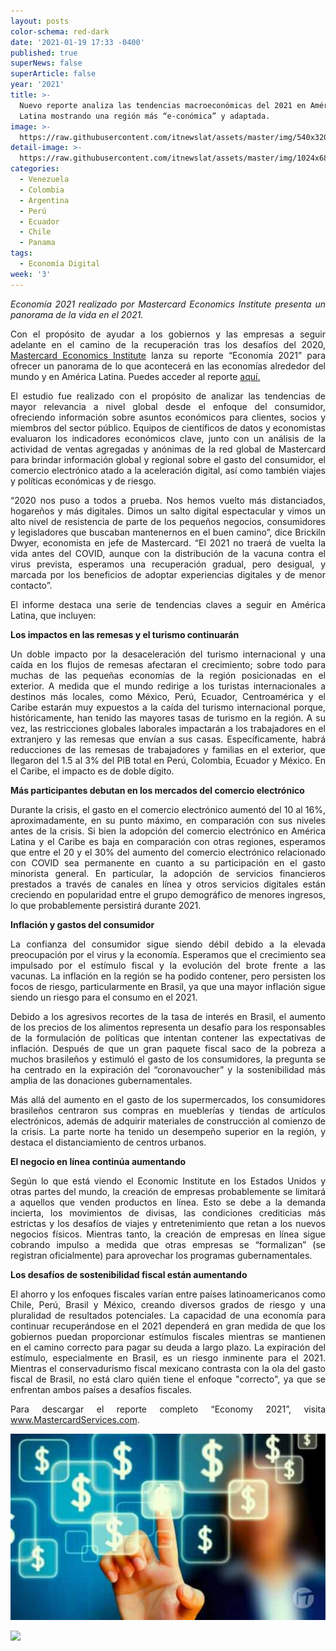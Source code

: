 ```yaml
---
layout: posts
color-schema: red-dark
date: '2021-01-19 17:33 -0400'
published: true
superNews: false
superArticle: false
year: '2021'
title: >-
  Nuevo reporte analiza las tendencias macroeconómicas del 2021 en América
  Latina mostrando una región más “e-conómica” y adaptada.
image: >-
  https://raw.githubusercontent.com/itnewslat/assets/master/img/540x320/Economia-Digital-p.jpg
detail-image: >-
  https://raw.githubusercontent.com/itnewslat/assets/master/img/1024x680/Economia-Digital-g.jpg
categories:
  - Venezuela
  - Colombia
  - Argentina
  - Perú
  - Ecuador
  - Chile
  - Panama
tags:
  - Economía Digital
week: '3'
---
```

<p style="text-align: justify;"><em>Economía 2021 realizado por Mastercard Economics Institute presenta un panorama de la vida en el 2021.</em></p>
<p style="text-align: justify;">Con el propósito de ayudar a los gobiernos y las empresas a seguir adelante en el camino de la recuperación tras los desafíos del 2020, <a href="https://www.mastercardservices.com/en/economics-institute">Mastercard Economics Institute</a> lanza su reporte “Economía 2021” para ofrecer un panorama de lo que acontecerá en las economías alrededor del mundo y en América Latina. Puedes acceder al reporte <a href="https://www.mastercardservices.com/en/economics-institute/global-outlook-2021-report?source=internal&amp;cmp=global.en-us.global.b2b.mastercard.ilc.cx.report..gen.economic-institute-global-outlook..content-exchange..">aquí.</a></p>
<p style="text-align: justify;">El estudio fue realizado con el propósito de analizar las tendencias de mayor relevancia a nivel global desde el enfoque del consumidor, ofreciendo información sobre asuntos económicos para clientes, socios y miembros del sector público. Equipos de científicos de datos y economistas evaluaron los indicadores económicos clave, junto con un análisis de la actividad de ventas agregadas y anónimas de la red global de Mastercard para brindar información global y regional sobre el gasto del consumidor, el comercio electrónico atado a la aceleración digital, así como también viajes y políticas económicas y de riesgo.</p>
<p style="text-align: justify;">“2020 nos puso a todos a prueba. Nos hemos vuelto más distanciados, hogareños y más digitales. Dimos un salto digital espectacular y vimos un alto nivel de resistencia de parte de los pequeños negocios, consumidores y legisladores que buscaban mantenernos en el buen camino”, dice Brickiln Dwyer, economista en jefe de Mastercard. “El 2021 no traerá de vuelta la vida antes del COVID, aunque con la distribución de la vacuna contra el virus prevista, esperamos una recuperación gradual, pero desigual, y marcada por los beneficios de adoptar experiencias digitales y de menor contacto”.</p>
<p style="text-align: justify;">El informe destaca una serie de tendencias claves a seguir en América Latina, que incluyen:</p>
<p style="text-align: justify;"><strong>Los impactos en las remesas y el turismo continuarán</strong></p>
<p style="text-align: justify;">Un doble impacto por la desaceleración del turismo internacional y una caída en los flujos de remesas afectaran el crecimiento; sobre todo para muchas de las pequeñas economías de la región posicionadas en el exterior. A medida que el mundo redirige a los turistas internacionales a destinos más locales, como México, Perú, Ecuador, Centroamérica y el Caribe estarán muy expuestos a la caída del turismo internacional porque, históricamente, han tenido las mayores tasas de turismo en la región. A su vez, las restricciones globales laborales impactarán a los trabajadores en el extranjero y las remesas que envían a sus casas. Específicamente, habrá reducciones de las remesas de trabajadores y familias en el exterior, que llegaron del 1.5 al 3% del PIB total en Perú, Colombia, Ecuador y México. En el Caribe, el impacto es de doble dígito.</p>
<p style="text-align: justify;"><strong>Más participantes debutan en los mercados del comercio electrónico</strong></p>
<p style="text-align: justify;">Durante la crisis, el gasto en el comercio electrónico aumentó del 10 al 16%, aproximadamente, en su punto máximo, en comparación con sus niveles antes de la crisis. Si bien la adopción del comercio electrónico en América Latina y el Caribe es baja en comparación con otras regiones, esperamos que entre el 20 y el 30% del aumento del comercio electrónico relacionado con COVID sea permanente en cuanto a su participación en el gasto minorista general. En particular, la adopción de servicios financieros prestados a través de canales en línea y otros servicios digitales están creciendo en popularidad entre el grupo demográfico de menores ingresos, lo que probablemente persistirá durante 2021.</p>
<p style="text-align: justify;"><strong>Inflación y gastos del consumidor</strong></p>
<p style="text-align: justify;">La confianza del consumidor sigue siendo débil debido a la elevada preocupación por el virus y la economía. Esperamos que el crecimiento sea impulsado por el estímulo fiscal y la evolución del brote frente a las vacunas. La inflación en la región se ha podido contener, pero persisten los focos de riesgo, particularmente en Brasil, ya que una mayor inflación sigue siendo un riesgo para el consumo en el 2021.</p>
<p style="text-align: justify;">Debido a los agresivos recortes de la tasa de interés en Brasil, el aumento de los precios de los alimentos representa un desafío para los responsables de la formulación de políticas que intentan contener las expectativas de inflación. Después de que un gran paquete fiscal saco de la pobreza a muchos brasileños y estimuló el gasto de los consumidores, la pregunta se ha centrado en la expiración del “coronavoucher” y la sostenibilidad más amplia de las donaciones gubernamentales.</p>
<p style="text-align: justify;">Más allá del aumento en el gasto de los supermercados, los consumidores brasileños centraron sus compras en mueblerías y tiendas de artículos electrónicos, además de adquirir materiales de construcción al comienzo de la crisis. La parte norte ha tenido un desempeño superior en la región, y destaca el distanciamiento de centros urbanos.</p>
<p style="text-align: justify;"><strong>El negocio en línea continúa aumentando</strong></p>
<p style="text-align: justify;">Según lo que está viendo el Economic Institute en los Estados Unidos y otras partes del mundo, la creación de empresas probablemente se limitará a aquellos que venden productos en línea. Esto se debe a la demanda incierta, los movimientos de divisas, las condiciones crediticias más estrictas y los desafíos de viajes y entretenimiento que retan a los nuevos negocios físicos. Mientras tanto, la creación de empresas en línea sigue cobrando impulso a medida que otras empresas se “formalizan” (se registran oficialmente) para aprovechar los programas gubernamentales.</p>
<p style="text-align: justify;"><strong>Los desafíos de sostenibilidad fiscal están aumentando</strong></p>
<p style="text-align: justify;">El ahorro y los enfoques fiscales varían entre países latinoamericanos como Chile, Perú, Brasil y México, creando diversos grados de riesgo y una pluralidad de resultados potenciales. La capacidad de una economía para continuar recuperándose en el 2021 dependerá en gran medida de que los gobiernos puedan proporcionar estímulos fiscales mientras se mantienen en el camino correcto para pagar su deuda a largo plazo. La expiración del estímulo, especialmente en Brasil, es un riesgo inminente para el 2021. Mientras el conservadurismo fiscal mexicano contrasta con la ola del gasto fiscal de Brasil, no está claro quién tiene el enfoque "correcto", ya que se enfrentan ambos países a desafíos fiscales.</p>
<p style="text-align: justify;">Para descargar el reporte completo “Economy 2021”, visita <a href="https://go.mastercardservices.com/cx/economy-2021">www.MastercardServices.com</a>.</p>
<p style="text-align: justify;"></p>

![](https://raw.githubusercontent.com/itnewslat/assets/master/img/540x320/Economia-Digital-p.jpg)

<img src="https://tracker.metricool.com/c3po.jpg?hash=56f88a41e39ab42c063cc51676587a04"/>